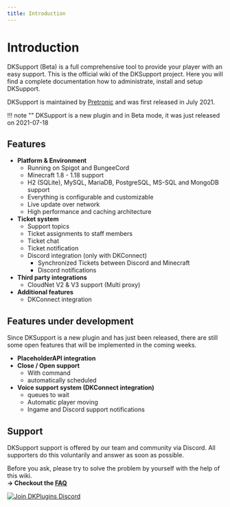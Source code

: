 ```yaml
---
title: Introduction
---
```


# Introduction

DKSupport (Beta) is a full comprehensive tool to provide your player with an easy support. This is the official wiki of the DKSupport project.
Here you will find a complete documentation how to administrate, install and setup DKSupport.

DKSupport is maintained by [Pretronic](https://pretronic.net/) and was first released in July 2021.

!!! note ""
    DKSupport is a new plugin and in Beta mode, it was just released on 2021-07-18

## Features
* **Platform & Environment**
    * Running on Spigot and BungeeCord
    * Minecraft 1.8 - 1.18 support
    * H2 (SQLite), MySQL, MariaDB, PostgreSQL, MS-SQL and MongoDB support
    * Everything is configurable and customizable
    * Live update over network
    * High performance and caching architecture
* **Ticket system**
    * Support topics
    * Ticket assignments to staff members
    * Ticket chat
    * Ticket notification
    * Discord integration (only with DKConnect)
      * Synchronized Tickets between Discord and Minecraft
      * Discord notifications
* **Third party integrations**
  * CloudNet V2 & V3 support (Multi proxy)
* **Additional features**
    * DKConnect integration

## Features under development
Since DKSupport is a new plugin and has just been released, there are still some open features that will be implemented in the coming weeks.

* **PlaceholderAPI integration**
* **Close / Open support**
  * With command
  * automatically scheduled
* **Voice support system (DKConnect integration)**
    * queues to wait
    * Automatic player moving
    * Ingame and Discord support notifications


## Support
DKSupport support is offered by our team and community via Discord. All supporters do this voluntarily and answer as soon as possible.

Before you ask, please try to solve the problem by yourself with the help of this wiki.
<br/> **-> Checkout the [FAQ](frequently-asked-questions.md)**

[![Join DKPlugins Discord](https://discordapp.com/api/guilds/513441444959223809/embed.png?style=banner2)](https://discord.gg/ZR7HtTw)
